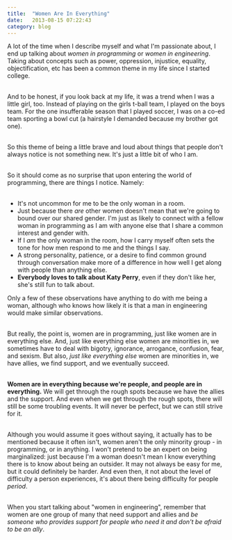 ```yaml
---
title:  "Women Are In Everything"
date:   2013-08-15 07:22:43
category: blog
---
```


A lot of the time when I describe myself and what I'm passionate about, I end up talking about <em>women in programming</em> or <em>women in engineering</em>. Taking about concepts such as power, oppression, injustice, equality, objectification, etc has been a common theme in my life since I started college.<br><br>

And to be honest, if you look back at my life, it was a trend when I was a little girl, too. Instead of playing on the girls t-ball team, I played on the boys team. For the one insufferable season that I played soccer, I was on a co-ed team sporting a bowl cut (a hairstyle I demanded because my brother got one).<br><br>

So this theme of being a little brave and loud about things that people don't always notice is not something new. It's just a little bit of who I am.<br><br>

So it should come as no surprise that upon entering the world of programming, there are things I notice. Namely:<br><br>

<ul>
<li>It's not uncommon for me to be the only woman in a room.</li>
<li>Just because there <em>are</em> other women doesn't mean that we're going to bound over our shared gender. I'm just as likely to connect with a fellow woman in programming as I am with anyone else that I share a common interest and gender with.</li>
<li>If I <em>am</em> the only woman in the room, how I carry myself often sets the tone for how men respond to me and the things I say.</li>
<li>A strong personality, patience, or a desire to find common ground through conversation make more of a difference in how well I get along with people than anything else.</li>
<li><strong>Everybody loves to talk about Katy Perry</strong>, even if they don't like her, she's still fun to talk about.</li>
</ul>
Only a few of these observations have anything to do with me being a woman, although who knows how likely it is that a man in engineering would make similar observations.<br><br>

But really, the point is, women are in programming, just like women are in everything else. And, just like everything else women are minorities in, we sometimes have to deal with bigotry, ignorance, arrogance, confusion, fear, and sexism. But also, <em>just like everything else</em> women are minorities in, we have allies, we find support, and we eventually succeed.<br><br>

<strong>Women are in everything because we're people, and people are in everything.</strong> We will get through the rough spots because we have the allies and the support. And even when we get through the rough spots, there will still be some troubling events. It will never be perfect, but we can still strive for it.<br><br>

Although you would assume it goes without saying, it actually has to be mentioned because it often isn't, women aren't the only minority group - in programming, or in anything. I won't pretend to be an expert on being marginalized: just because I'm a woman doesn't mean I know everything there is to know about being an outsider. It may not always be easy for me, but it could definitely be harder. And even then, it not about the level of difficulty a person experiences, it's about there being difficulty for people <em>period</em>.<br><br>

When you start talking about "women in engineering", remember that women are one group of many that need support and allies and <em>be someone who provides support for people who need it and don't be afraid to be an ally</em>.<br><br>
